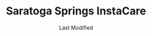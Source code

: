 ---
layout: location-page
date: Last Modified
description: "Local COVID-19 testing is available at Saratoga Springs InstaCare in Saratoga Springs, Utah, USA."
permalink: "locations/utah/saratoga-springs/saratoga-springs-instacare/"
tags:
  - locations
  - utah
title: Saratoga Springs InstaCare
state: Utah
stateAbbr: UT
hood: "Saratoga Springs"
address: "354 W State Rd 73"
city: "Saratoga Springs"
zip: "84045"
mapUrl: "http://maps.apple.com/?q=Saratoga+Springs+InstaCare&address=354+W+State+Rd+73,Saratoga+Springs,Utah,84045"
locationType: Drive-thru
phone: "801-341-5200"
website: "https://intermountainhealthcare.org/locations/saratoga-springs-clinic/medical-services/instacare/"
onlineBooking: undefined
closed: undefined
closedUpdate: April 17th, 2020
notes: "Requires phone screen."
days: Everyday
hours: 9AM-5PM
ctaMessage: Learn more
ctaUrl: "https://intermountainhealthcare.org/locations/saratoga-springs-clinic/medical-services/instacare/"
---